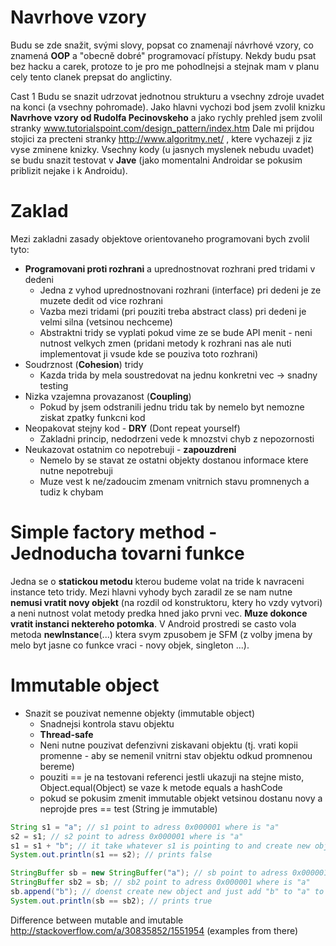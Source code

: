 # Navrhove vzory
Budu se zde snažit, svými slovy, popsat co znamenají návrhové vzory, co znamená **OOP** a "obecně dobré" programovací přístupy. Nekdy budu psat bez hacku a carek, protoze to je pro me pohodlnejsi a stejnak mam v planu cely tento clanek prepsat do anglictiny.

Cast 1
Budu se snazit udrzovat jednotnou strukturu a vsechny zdroje uvadet na konci (a vsechny pohromade). Jako hlavni vychozi bod jsem zvolil knizku **Navrhove vzory od Rudolfa Pecinovskeho** a jako rychly prehled jsem zvolil stranky www.tutorialspoint.com/design_pattern/index.htm Dale mi prijdou stojici za precteni stranky http://www.algoritmy.net/ , ktere vychazeji z jiz vyse zminene knizky. Vsechny kody (u jasnych myslenek nebudu uvadet) se budu snazit testovat v **Jave** (jako momentalni Androidar se pokusim priblizit nejake i k Androidu).

# Zaklad
Mezi zakladni zasady objektove orientovaneho programovani bych zvolil tyto:
* **Programovani proti rozhrani** a uprednostnovat rozhrani pred tridami v dedeni
  * Jedna z vyhod uprednostnovani rozhrani (interface) pri dedeni je ze muzete dedit od vice rozhrani
  * Vazba mezi tridami (pri pouziti treba abstract class) pri dedeni je velmi silna (vetsinou nechceme)
  * Abstraktni tridy se vyplati pokud vime ze se bude API menit - neni nutnost velkych zmen (pridani metody k rozhrani nas ale nuti implementovat ji vsude kde se pouziva toto rozhrani)
* Soudrznost (**Cohesion**) tridy
  * Kazda trida by mela soustredovat na jednu konkretni vec -> snadny testing
* Nizka vzajemna provazanost (**Coupling**)
  * Pokud by jsem odstranili jednu tridu tak by nemelo byt nemozne ziskat zpatky funkcni kod
* Neopakovat stejny kod - **DRY** (Dont repeat yourself)
  * Zakladni princip, nedodrzeni vede k mnozstvi chyb z nepozornosti
* Neukazovat ostatnim co nepotrebuji - **zapouzdreni**
  * Nemelo by se stavat ze ostatni objekty dostanou informace ktere nutne nepotrebuji
  * Muze vest k ne/zadoucim zmenam vnitrnich stavu promnenych a tudiz k chybam

# Simple factory method - Jednoducha tovarni funkce
Jedna se o **statickou metodu** kterou budeme volat na tride k navraceni instance teto tridy. Mezi hlavni vyhody bych zaradil ze se nam nutne **nemusi vratit novy objekt** (na rozdil od konstruktoru, ktery ho vzdy vytvori) a neni nutnost volat metody predka hned jako prvni vec. **Muze dokonce vratit instanci nektereho potomka**. V Android prostredi se casto vola metoda **newInstance**(...) ktera svym zpusobem je SFM (z volby jmena by melo byt jasne co funkce vraci - novy objek, singleton ...).

#  Immutable object
* Snazit se pouzivat nemenne objekty (immutable object)
  * Snadnejsi kontrola stavu objektu
  * **Thread-safe**
  * Neni nutne pouzivat defenzivni ziskavani objektu (tj. vrati kopii promenne - aby se nemenil vnitrni stav objektu odkud promnenou bereme)
  * pouziti == je na testovani referenci jestli ukazuji na stejne misto, Object.equal(Object) se vaze k metode equals a hashCode
  * pokud se pokusim zmenit immutable objekt vetsinou dostanu novy a neprojde pres == test (String je immutable)
```Java
String s1 = "a"; // s1 point to adress 0x000001 where is "a"
s2 = s1; // s2 point to adress 0x000001 where is "a"
s1 = s1 + "b"; // it take whatever s1 is pointing to and create new object at adress 0x000002 and add "b"
System.out.println(s1 == s2); // prints false
```
```Java
StringBuffer sb = new StringBuffer("a"); // sb point to adress 0x000001 where is "a"
StringBuffer sb2 = sb; // sb2 point to adress 0x000001 where is "a"
sb.append("b"); // doenst create new object and just add "b" to "a" to get "ab"
System.out.println(sb == sb2); // prints true
```
Difference between mutable and imutable http://stackoverflow.com/a/30835852/1551954 (examples from there)

